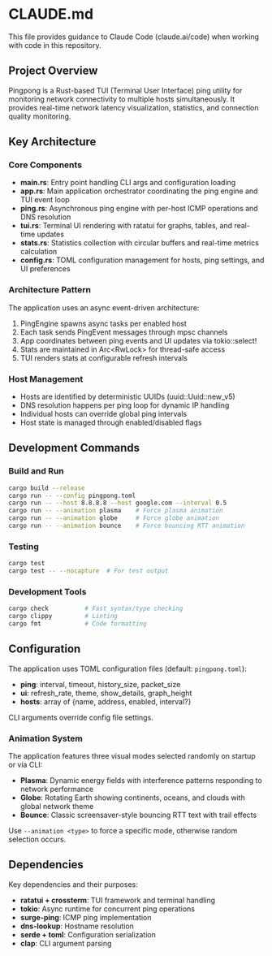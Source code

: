 # CLAUDE.md

This file provides guidance to Claude Code (claude.ai/code) when working with code in this repository.

## Project Overview

Pingpong is a Rust-based TUI (Terminal User Interface) ping utility for monitoring network connectivity to multiple hosts simultaneously. It provides real-time network latency visualization, statistics, and connection quality monitoring.

## Key Architecture

### Core Components
- **main.rs**: Entry point handling CLI args and configuration loading
- **app.rs**: Main application orchestrator coordinating the ping engine and TUI event loop
- **ping.rs**: Asynchronous ping engine with per-host ICMP operations and DNS resolution
- **tui.rs**: Terminal UI rendering with ratatui for graphs, tables, and real-time updates
- **stats.rs**: Statistics collection with circular buffers and real-time metrics calculation
- **config.rs**: TOML configuration management for hosts, ping settings, and UI preferences

### Architecture Pattern
The application uses an async event-driven architecture:
1. PingEngine spawns async tasks per enabled host
2. Each task sends PingEvent messages through mpsc channels
3. App coordinates between ping events and UI updates via tokio::select!
4. Stats are maintained in Arc<RwLock<HashMap>> for thread-safe access
5. TUI renders stats at configurable refresh intervals

### Host Management
- Hosts are identified by deterministic UUIDs (uuid::Uuid::new_v5)
- DNS resolution happens per ping loop for dynamic IP handling
- Individual hosts can override global ping intervals
- Host state is managed through enabled/disabled flags

## Development Commands

### Build and Run
```bash
cargo build --release
cargo run -- --config pingpong.toml
cargo run -- --host 8.8.8.8 --host google.com --interval 0.5
cargo run -- --animation plasma    # Force plasma animation
cargo run -- --animation globe     # Force globe animation
cargo run -- --animation bounce    # Force bouncing RTT animation
```

### Testing
```bash
cargo test
cargo test -- --nocapture  # For test output
```

### Development Tools
```bash
cargo check          # Fast syntax/type checking
cargo clippy         # Linting
cargo fmt            # Code formatting
```

## Configuration

The application uses TOML configuration files (default: `pingpong.toml`):
- **ping**: interval, timeout, history_size, packet_size
- **ui**: refresh_rate, theme, show_details, graph_height
- **hosts**: array of {name, address, enabled, interval?}

CLI arguments override config file settings.

### Animation System
The application features three visual modes selected randomly on startup or via CLI:
- **Plasma**: Dynamic energy fields with interference patterns responding to network performance
- **Globe**: Rotating Earth showing continents, oceans, and clouds with global network theme
- **Bounce**: Classic screensaver-style bouncing RTT text with trail effects

Use `--animation <type>` to force a specific mode, otherwise random selection occurs.

## Dependencies

Key dependencies and their purposes:
- **ratatui + crossterm**: TUI framework and terminal handling
- **tokio**: Async runtime for concurrent ping operations
- **surge-ping**: ICMP ping implementation
- **dns-lookup**: Hostname resolution
- **serde + toml**: Configuration serialization
- **clap**: CLI argument parsing

